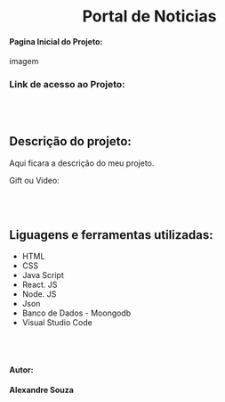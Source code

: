 <h1 align="center">Portal de Noticias</h1>

#### Pagina Inicial do Projeto: 
imagem

### Link de acesso ao Projeto:

<br></br>
## Descrição do projeto:
Aqui ficara a descrição do meu projeto.

Gift ou Video:

<br></br>
## Liguagens e ferramentas utilizadas:
- HTML
- CSS
- Java Script
- React. JS
- Node. JS
- Json
- Banco de Dados - Moongodb
- Visual Studio Code

<br></br>

#### Autor: 
**Alexandre Souza**
